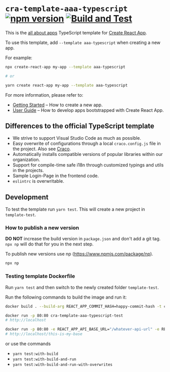 # `cra-template-aaa-typescript` [![npm version](https://badge.fury.io/js/cra-template-aaa-typescript.svg)](https://badge.fury.io/js/cra-template-aaa-typescript) [![Build and Test](https://github.com/allaboutapps/cra-template-aaa-typescript/actions/workflows/build-test.yaml/badge.svg)](https://github.com/allaboutapps/cra-template-aaa-typescript/actions)


This is the [all about apps](https://allaboutapps.at/) TypeScript template for [Create React App](https://github.com/facebook/create-react-app).

To use this template, add `--template aaa-typescript` when creating a new app.

For example:

```sh
npx create-react-app my-app --template aaa-typescript

# or

yarn create react-app my-app --template aaa-typescript
```

For more information, please refer to:

- [Getting Started](https://create-react-app.dev/docs/getting-started) – How to create a new app.
- [User Guide](https://create-react-app.dev) – How to develop apps bootstrapped with Create React App.

## Differences to the official TypeScript template

- We strive to support Visual Studio Code as much as possible.
- Easy overwrite of configurations through a local `craco.config.js` file in the project. Also see [Craco](https://github.com/gsoft-inc/craco).
- Automatically installs compatible versions of popular libraries within our organization.
- Support for compile-time safe i18n through customized typings and utils in the projects.
- Sample Login-Page in the frontend code.
- `eslintrc` is overwritable.

## Development

To test the template run `yarn test`. This will create a new project in `template-test`.

### How to publish a new version

**DO NOT** increase the build version in `package.json` and don't add a git tag. `npx np` will do that for you in the next step.

To publish new versions use np (https://www.npmjs.com/package/np).

```sh
npx np
```

### Testing template Dockerfile

Run `yarn test` and then switch to the newly created folder `template-test`.

Run the following commands to build the image and run it:

```sh
docker build . --build-arg REACT_APP_COMMIT_HASH=happy-commit-hash -t cra-template-aaa-typescript-test

docker run -p 80:80 cra-template-aaa-typescript-test
# http://localhost

docker run -p 80:80 -e REACT_APP_API_BASE_URL="/whatever-api-url" -e REACT_APP_BASE_NAME="/this-is-my-base" -e REACT_APP_DEPLOYMENT_ENV="happy-env" cra-template-aaa-typescript-test
# http://localhost/this-is-my-base
```

or use the commands

- `yarn test:with-build`
- `yarn test:with-build-and-run`
- `yarn test:with-build-and-run-with-overwrites`
